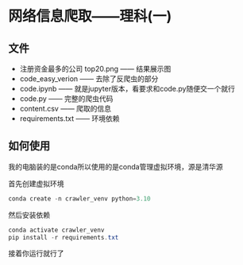 # 网络信息爬取——理科(一)

## 文件

* 注册资金最多的公司 top20.png —— 结果展示图
* code_easy_verion  —— 去除了反爬虫的部分
* code.ipynb —— 就是jupyter版本，看要求和code.py随便交一个就行
* code.py —— 完整的爬虫代码
* content.csv —— 爬取的信息
* requirements.txt —— 环境依赖

## 如何使用

我的电脑装的是conda所以使用的是conda管理虚拟环境，源是清华源

首先创建虚拟环境

```powershell
conda create -n crawler_venv python=3.10
```

然后安装依赖

```powershell
conda activate crawler_venv
pip install -r requirements.txt
```

接着你运行就行了
